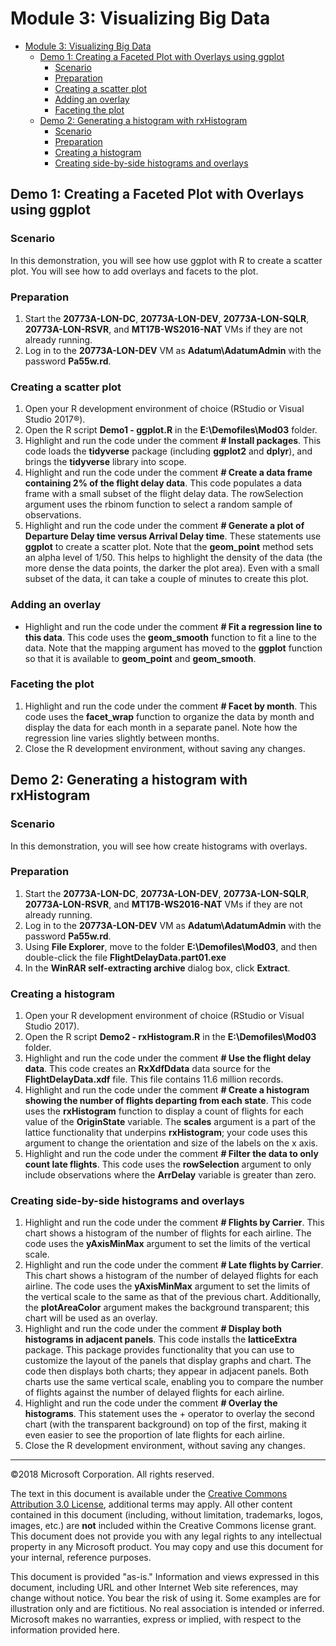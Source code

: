 # Module 3: Visualizing Big Data

- [Module 3: Visualizing Big Data](#module-3-visualizing-big-data)
    - [Demo 1: Creating a Faceted Plot with Overlays using ggplot](#demo-1-creating-a-faceted-plot-with-overlays-using-ggplot)
        - [Scenario](#scenario)
        - [Preparation](#preparation)
        - [Creating a scatter plot](#creating-a-scatter-plot)
        - [Adding an overlay](#adding-an-overlay)
        - [Faceting the plot](#faceting-the-plot)
    - [Demo 2: Generating a histogram with rxHistogram](#demo-2-generating-a-histogram-with-rxhistogram)
        - [Scenario](#scenario)
        - [Preparation](#preparation)
        - [Creating a histogram](#creating-a-histogram)
        - [Creating side-by-side histograms and overlays](#creating-side-by-side-histograms-and-overlays)

## Demo 1: Creating a Faceted Plot with Overlays using ggplot

### Scenario

In this demonstration, you will see how use ggplot with R to create a scatter plot. You will see how to add overlays and facets to the plot.

### Preparation

1. Start the **20773A-LON-DC**, **20773A-LON-DEV**, **20773A-LON-SQLR**, **20773A-LON-RSVR**, and **MT17B-WS2016-NAT** VMs if they are not already running. 
2. Log in to the **20773A-LON-DEV** VM as **Adatum\AdatumAdmin** with the password **Pa55w.rd**.

### Creating a scatter plot

1. Open your R development environment of choice (RStudio or Visual Studio 2017®).
2. Open the R script **Demo1 - ggplot.R** in the **E:\\Demofiles\\Mod03** folder.
3. Highlight and run the code under the comment **# Install packages**. This code loads the **tidyverse** package (including **ggplot2** and **dplyr**), and brings the **tidyverse** library into scope.
4. Highlight and run the code under the comment **# Create a data frame containing 2% of the flight delay data**. This code populates a data frame with a small subset of the flight delay data. The rowSelection argument uses the rbinom function to select a random sample of observations.
5. Highlight and run the code under the comment **# Generate a plot of Departure Delay time versus Arrival Delay time**. These statements use **ggplot** to create a scatter plot. Note that the **geom_point** method sets an alpha level of 1/50. This helps to highlight the density of the data (the more dense the data points, the darker the plot area). Even with a small subset of the data, it can take a couple of minutes to create this plot.

### Adding an overlay

- Highlight and run the code under the comment **# Fit a regression line to this data**. This code uses the **geom_smooth** function to fit a line to the data. Note that the mapping argument has moved to the **ggplot** function so that it is available to **geom_point** and **geom_smooth**.

### Faceting the plot

1. Highlight and run the code under the comment **# Facet by month**. This code uses the **facet_wrap** function to organize the data by month and display the data for each month in a separate panel. Note how the regression line varies slightly between months.
2. Close the R development environment, without saving any changes.

## Demo 2: Generating a histogram with rxHistogram

### Scenario

In this demonstration, you will see how create histograms with overlays.

### Preparation

1. Start the **20773A-LON-DC**, **20773A-LON-DEV**, **20773A-LON-SQLR**, **20773A-LON-RSVR**, and **MT17B-WS2016-NAT** VMs if they are not already running.
2. Log in to the **20773A-LON-DEV** VM as **Adatum\AdatumAdmin** with the password **Pa55w.rd**.
3. Using **File Explorer**, move to the folder **E:\\Demofiles\\Mod03**, and then double-click the file **FlightDelayData.part01.exe**
4. In the **WinRAR self-extracting archive** dialog box, click **Extract**.

### Creating a histogram

1. Open your R development environment of choice (RStudio or Visual Studio 2017).
2. Open the R script **Demo2 - rxHistogram.R** in the **E:\\Demofiles\\Mod03** folder.
3. Highlight and run the code under the comment **# Use the flight delay data**. This code creates an **RxXdfDdata** data source for the **FlightDelayData.xdf** file. This file contains 11.6 million records.
4. Highlight and run the code under the comment **# Create a histogram showing the number of flights departing from each state**. This code uses the **rxHistogram** function to display a count of flights for each value of the **OriginState** variable. The **scales** argument is a part of the lattice functionality that underpins **rxHistogram**; your code uses this argument to change the orientation and size of the labels on the x axis.
5. Highlight and run the code under the comment **# Filter the data to only count late flights**. This code uses the **rowSelection** argument to only include observations where the **ArrDelay** variable is greater than zero.

### Creating side-by-side histograms and overlays

1. Highlight and run the code under the comment **# Flights by Carrier**. This chart shows a histogram of the number of flights for each airline. The code uses the **yAxisMinMax** argument to set the limits of the vertical scale.
2. Highlight and run the code under the comment **# Late flights by Carrier**. This chart shows a histogram of the number of delayed flights for each airline. The code uses the **yAxisMinMax** argument to set the limits of the vertical scale to the same as that of the previous chart. Additionally, the **plotAreaColor** argument makes the background transparent; this chart will be used as an overlay.
3. Highlight and run the code under the comment **# Display both histograms in adjacent panels**. This code installs the **latticeExtra** package. This package provides functionality that you can use to customize the layout of the panels that display graphs and chart. The code then displays both charts; they appear in adjacent panels. Both charts use the same vertical scale, enabling you to compare the number of flights against the number of delayed flights for each airline.
4. Highlight and run the code under the comment **# Overlay the histograms**. This statement uses the + operator to overlay the second chart (with the transparent background) on top of the first, making it even easier to see the proportion of late flights for each airline.
5. Close the R development environment, without saving any changes.

---

©2018 Microsoft Corporation. All rights reserved.

The text in this document is available under the [Creative Commons Attribution 3.0 License](https://creativecommons.org/licenses/by/3.0/legalcode), additional terms may apply. All other content contained in this document (including, without limitation, trademarks, logos, images, etc.) are **not** included within the Creative Commons license grant. This document does not provide you with any legal rights to any intellectual property in any Microsoft product. You may copy and use this document for your internal, reference purposes.

This document is provided "as-is." Information and views expressed in this document, including URL and other Internet Web site references, may change without notice. You bear the risk of using it. Some examples are for illustration only and are fictitious. No real association is intended or inferred. Microsoft makes no warranties, express or implied, with respect to the information provided here.
